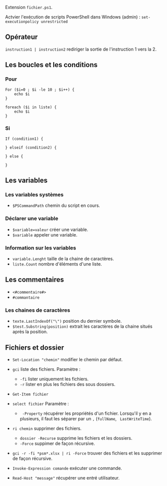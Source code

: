 Extension `fichier.ps1`.

Actvier l'exécution de scripts PowerShell dans Windows (admin) : `set-executionpolicy unrestricted`

## Opérateur 

`instruction1 | instruction2` rediriger la sortie de l'instruction 1 vers la 2.

## Les boucles et les conditions

### Pour

```
For ($i=0 ; $i -le 10 ; $i++) {
	echo $i
}
```

```
foreach ($i in liste) {
	echo $i
}
```

### Si

``` 
If (condition1) { 

} elseif (condition2) { 

} else { 

}
```

## Les variables

### Les variables systèmes

* `$PSCommandPath` chemin du script en cours.

### Déclarer une variable

* `$variable=valeur` créer une variable.
* `$variable` appeler une variable.

### Information sur les variables

* `variable.Lenght` taille de la chaine de caractères.
* `liste.Count` nombre d'éléments d'une liste.

## Les commentaires

* `<#commentaire#>`
* `#commantaire`

### Les chaines de caractères

* `texte.LastIndexOf("\")` position du dernier symbole.
* `$test.Substring(position)` extrait les caractères de la chaine situés après la position.

## Fichiers et dossier 

* `Set-Location "chemin"` modifier le chemin par défaut.
* `gci` liste des fichiers. Paramètre : 

	* `-fi` lister uniquement les fichiers.
	* `-r` lister en plus les fichiers des sous dossiers.

* `Get-Item fichier` 
* `select fichier` Paramètre :
	
	* ` -Property` récupérer les propriétés d'un fichier. Lorsqu'il y en a plusieurs, il faut les séparer par un `,` (`fullName`, ` LastWriteTime`).

* `ri chemin` supprimer des fichiers.

	* `dossier -Recurse` supprime les fichiers et les dossiers.
	* `-Force` suppimer de façon récursive.

* `gci -r -fi *psm*.xlsx | ri -Force` trouver des fichiers et les supprimer de façon récursive.
* `Invoke-Expression comande` exécuter une commande.
* `Read-Host "message"` récupérer une entré utilisateur.